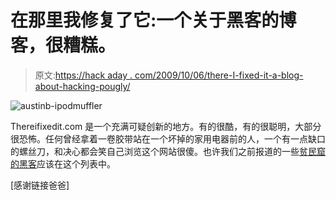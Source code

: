 # 在那里我修复了它:一个关于黑客的博客，很糟糕。

> 原文:[https://hack aday . com/2009/10/06/there-I-fixed-it-a-blog-about-hacking-pougly/](https://hackaday.com/2009/10/06/there-i-fixed-it-a-blog-about-hacking-poorly/)

![austinb-ipodmuffler](../Images/caa9bdad00f914a62aa02d38ab9ea308.png "austinb-ipodmuffler")

Thereifixedit.com 是一个充满可疑创新的地方。有的很酷，有的很聪明，大部分很恐怖。任何曾经拿着一卷胶带站在一个坏掉的家用电器前的人，一个有一点缺口的螺丝刀，和决心都会笑自己浏览这个网站很傻。也许我们之前报道的一些[贫民窟的黑客](http://hackaday.com/2009/05/31/ghetto-electronics-repair/)应该在这个列表中。

[感谢链接爸爸]